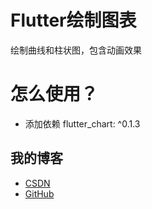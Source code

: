 # Flutter绘制图表

绘制曲线和柱状图，包含动画效果

# 怎么使用？

- 添加依赖
   flutter_chart: ^0.1.3

## 我的博客

- [CSDN](https://blog.csdn.net/sxt_zls)
- [GitHub](https://github.com/good-good-study/flutter_chart)
